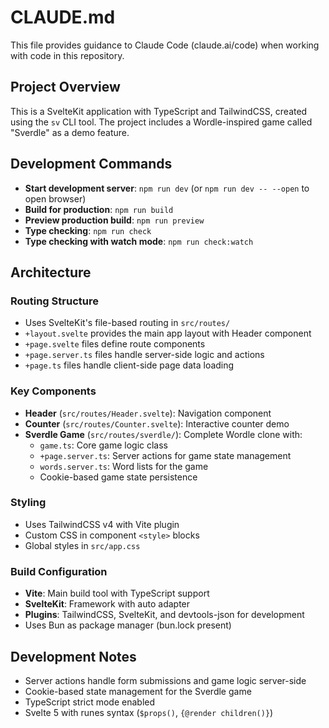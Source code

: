 # CLAUDE.md

This file provides guidance to Claude Code (claude.ai/code) when working with code in this repository.

## Project Overview

This is a SvelteKit application with TypeScript and TailwindCSS, created using the `sv` CLI tool. The project includes a Wordle-inspired game called "Sverdle" as a demo feature.

## Development Commands

- **Start development server**: `npm run dev` (or `npm run dev -- --open` to open browser)
- **Build for production**: `npm run build`
- **Preview production build**: `npm run preview`
- **Type checking**: `npm run check`
- **Type checking with watch mode**: `npm run check:watch`

## Architecture

### Routing Structure
- Uses SvelteKit's file-based routing in `src/routes/`
- `+layout.svelte` provides the main app layout with Header component
- `+page.svelte` files define route components
- `+page.server.ts` files handle server-side logic and actions
- `+page.ts` files handle client-side page data loading

### Key Components
- **Header** (`src/routes/Header.svelte`): Navigation component
- **Counter** (`src/routes/Counter.svelte`): Interactive counter demo
- **Sverdle Game** (`src/routes/sverdle/`): Complete Wordle clone with:
  - `game.ts`: Core game logic class
  - `+page.server.ts`: Server actions for game state management
  - `words.server.ts`: Word lists for the game
  - Cookie-based game state persistence

### Styling
- Uses TailwindCSS v4 with Vite plugin
- Custom CSS in component `<style>` blocks
- Global styles in `src/app.css`

### Build Configuration
- **Vite**: Main build tool with TypeScript support
- **SvelteKit**: Framework with auto adapter
- **Plugins**: TailwindCSS, SvelteKit, and devtools-json for development
- Uses Bun as package manager (bun.lock present)

## Development Notes

- Server actions handle form submissions and game logic server-side
- Cookie-based state management for the Sverdle game
- TypeScript strict mode enabled
- Svelte 5 with runes syntax (`$props()`, `{@render children()}`)